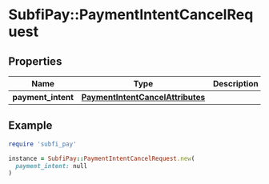 # SubfiPay::PaymentIntentCancelRequest

## Properties

| Name | Type | Description | Notes |
| ---- | ---- | ----------- | ----- |
| **payment_intent** | [**PaymentIntentCancelAttributes**](PaymentIntentCancelAttributes.md) |  | [optional] |

## Example

```ruby
require 'subfi_pay'

instance = SubfiPay::PaymentIntentCancelRequest.new(
  payment_intent: null
)
```

